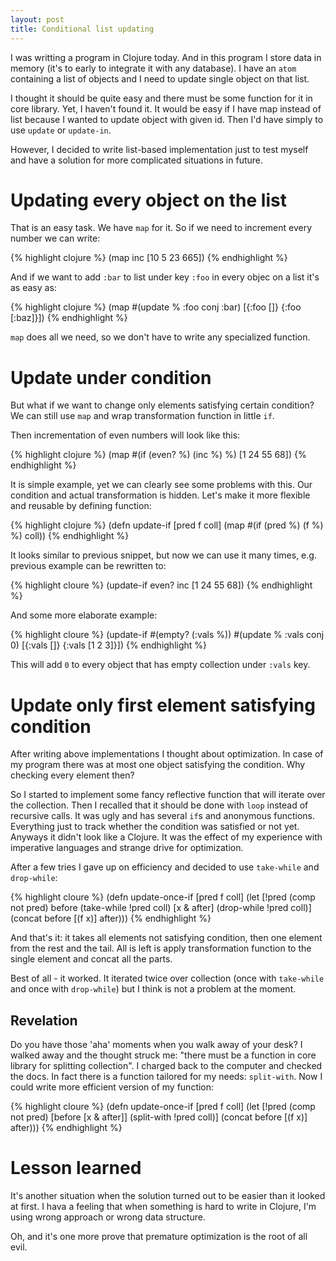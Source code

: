 ```yaml
---
layout: post
title: Conditional list updating
---
```


I was writting a program in Clojure today. And in this program I store data in memory (it's to early to integrate it with any database). I have an `atom` containing a list of objects and I need to update single object on that list.

I thought it should be quite easy and there must be some function for it in core library. Yet, I haven't found it. It would be easy if I have map instead of list because I wanted to update object with given id. Then I'd have simply to use `update` or `update-in`.

However, I decided to write list-based implementation just to test myself and have a solution for more complicated situations in future.

# Updating every object on the list

That is an easy task. We have `map` for it. So if we need to increment every number we can write:

{% highlight clojure %}
(map inc [10 5 23 665])
{% endhighlight %}

And if we want to add `:bar` to list under key `:foo` in every objec on a list it's as easy as:

{% highlight clojure %}
(map 
  #(update % :foo conj :bar) 
  [{:foo []} {:foo [:baz]}])
{% endhighlight %}

`map` does all we need, so we don't have to write any specialized function.

# Update under condition

But what if we want to change only elements satisfying certain condition? We can still use `map` and wrap transformation function in little `if`.

Then incrementation of even numbers will look like this:

{% highlight clojure %}
(map #(if (even? %) (inc %) %) [1 24 55 68])
{% endhighlight %}

It is simple example, yet we can clearly see some problems with this. Our condition and actual transformation is hidden. Let's make it more flexible and reusable by defining function:

{% highlight clojure %}
(defn update-if [pred f coll]
  (map #(if (pred %) (f %) %) coll))
{% endhighlight %}

It looks similar to previous snippet, but now we can use it many times, e.g. previous example can be rewritten to:

{% highlight cloure %}
(update-if even? inc [1 24 55 68])
{% endhighlight %}

And some more elaborate example:

{% highlight cloure %}
(update-if #(empty? (:vals %))
           #(update % :vals conj 0)
           [{:vals []} {:vals [1 2 3]}])
{% endhighlight %}

This will add `0` to every object that has empty collection under `:vals` key.

# Update only first element satisfying condition

After writing above implementations I thought about optimization. In case of my program there was at most one object satisfying the condition. Why checking every element then?

So I started to implement some fancy reflective function that will iterate over the collection. Then I recalled that it should be done with `loop` instead of recursive calls. It was ugly and has several `if`s and anonymous functions. Everything just to track whether the condition was satisfied or not yet. Anyways it didn't look like a Clojure. It was the effect of my experience with imperative languages and strange drive for optimization.

After a few tries I gave up on efficiency and decided to use `take-while` and `drop-while`:

{% highlight cloure %}
(defn update-once-if [pred f coll]
  (let [!pred (comp not pred)
        before (take-while !pred coll)
        [x & after] (drop-while !pred coll)]
  (concat before [(f x)] after)))
{% endhighlight %}

And that's it: it takes all elements not satisfying condition, then one element from the rest and the tail. All is left is apply transformation function to the single element and concat all the parts.

Best of all - it worked. It iterated twice over collection (once with `take-while` and once with `drop-while`) but I think is not a problem at the moment.

## Revelation

Do you have those 'aha' moments when you walk away of your desk? I walked away and the thought struck me: "there must be a function in core library for splitting collection". I charged back to the computer and checked the docs. In fact there is a function tailored for my needs: `split-with`. Now I could write more efficient version of my function:

{% highlight cloure %}
(defn update-once-if [pred f coll]
  (let [!pred (comp not pred)
        [before [x & after]] (split-with !pred coll)]
    (concat before [(f x)] after)))
{% endhighlight %}


# Lesson learned

It's another situation when the solution turned out to be easier than it looked at first. I hava a feeling that when something is hard to write in Clojure, I'm using wrong approach or wrong data structure.

Oh, and it's one more prove that premature optimization is the root of all evil.

